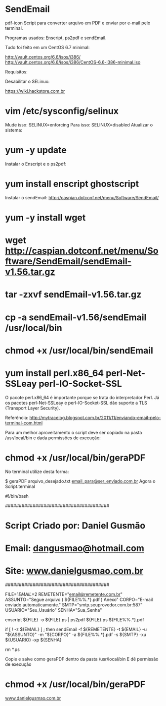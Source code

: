 # SendEmail

pdf-icon
Script para converter arquivo em PDF e enviar por e-mail pelo terminal.

Programas usados: Enscript, ps2pdf e sendEmail.

Tudo foi feito em um CentOS 6.7 minimal:

http://vault.centos.org/6.6/isos/i386/
http://vault.centos.org/6.6/isos/i386/CentOS-6.6-i386-minimal.iso

Requisitos:

Desabilitar o SELinux:

https://wiki.hackstore.com.br

# vim /etc/sysconfig/selinux

Mude isso: SELINUX=enforcing
Para isso: SELINUX=disabled
Atualizar o sistema:

# yum -y update
Instalar o Enscript e o ps2pdf:

# yum install enscript ghostscript
Instalar o sendEmail: http://caspian.dotconf.net/menu/Software/SendEmail/

# yum -y install wget
# wget http://caspian.dotconf.net/menu/Software/SendEmail/sendEmail-v1.56.tar.gz
# tar -zxvf sendEmail-v1.56.tar.gz
# cp -a sendEmail-v1.56/sendEmail /usr/local/bin
# chmod +x /usr/local/bin/sendEmail
# yum install perl.x86_64 perl-Net-SSLeay perl-IO-Socket-SSL
O pacote perl.x86_64 é importante porque se trata do interpretador Perl.
Já os pacotes perl-Net-SSLeay e perl-IO-Socket-SSL dão suporte a TLS (Transport Layer Security).

Referência: http://mytracelog.blogspot.com.br/2011/11/enviando-email-pelo-terminal-com.html

Para um melhor aproveitamento o script deve ser copiado na pasta /usr/local/bin e dada permissões de execução:

# chmod +x /usr/local/bin/geraPDF
No terminal utilize desta forma:

$ geraPDF arquivo_desejado.txt email_para@ser_enviado.com.br
Agora o Script.terminal

#!/bin/bash

######################################
# Script Criado por: Daniel Gusmão   #
# Email: dangusmao@hotmail.com       #
# Site: www.danielgusmao.com.br      #
######################################

FILE=$1
EMAIL=$2
REMETENTE="email@remetente.com.br"
ASSUNTO="Segue arquivo ( ${FILE%%.*}.pdf ) Anexo"
CORPO="E-mail enviado automaticamente."
SMTP="smtp.seuprovedor.com.br:587"
USUARIO="Seu_Usuário"
SENHA="Sua_Senha"

enscript ${FILE} -o ${FILE}.ps | ps2pdf ${FILE}.ps ${FILE%%.*}.pdf

if [ ! -z ${EMAIL} ] ; then
        sendEmail -f ${REMETENTE} -t ${EMAIL} -u "${ASSUNTO}" -m "${CORPO}" -a ${FILE%%.*}.pdf -s ${SMTP} -xu ${USUARIO} -xp ${SENHA}

rm *.ps

Copie e salve como geraPDF dentro da pasta /usr/local/bin
E dê permissão de execução

# chmod +x /usr/local/bin/geraPDF
www.danielgusmao.com.br
